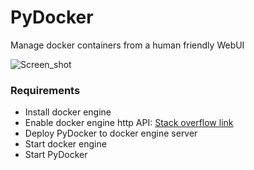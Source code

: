 # PyDocker
Manage docker containers from a human friendly WebUI

![Screen_shot](http://i.imgur.com/UZV3e0s.png)

### Requirements
 * Install docker engine
 * Enable docker engine http API: [Stack overflow link](https://goo.gl/RhPGDZ)
 * Deploy PyDocker to docker engine server
 * Start docker engine
 * Start PyDocker
